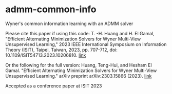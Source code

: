 # admm-common-info
Wyner's common information learning with an ADMM solver

Please cite this paper if using this code:
T. -H. Huang and H. El Gamal, "Efficient Alternating Minimization Solvers for Wyner Multi-View Unsupervised Learning," 2023 IEEE International Symposium on Information Theory (ISIT), Taipei, Taiwan, 2023, pp. 707-712, doi: 10.1109/ISIT54713.2023.10206810. [link](https://ieeexplore.ieee.org/abstract/document/10206810)

Or the following for the full version:
Huang, Teng-Hui, and Hesham El Gamal. "Efficient Alternating Minimization Solvers for Wyner Multi-View Unsupervised Learning." arXiv preprint arXiv:2303.15866 (2023).
[link](https://arxiv.org/abs/2303.15866)

Accepted as a conference paper at ISIT 2023
